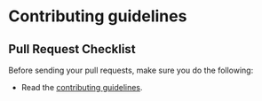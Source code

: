# Contributing guidelines

## Pull Request Checklist

Before sending your pull requests, make sure you do the following:

-   Read the [contributing guidelines](CONTRIBUTING.md).
